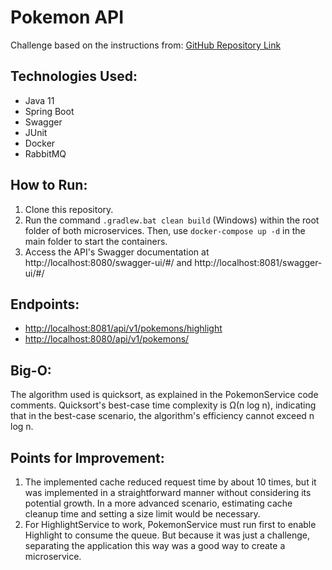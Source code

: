 # Pokemon API
Challenge based on the instructions from: [GitHub Repository Link](https://github.com/looqbox/looqbox-backend-challenge)

## Technologies Used:
- Java 11
- Spring Boot
- Swagger
- JUnit
- Docker
- RabbitMQ

## How to Run:
1. Clone this repository.
2. Run the command `.gradlew.bat clean build` (Windows) within the root folder of both microservices. Then, use `docker-compose up -d` in the main folder to start the containers.
3. Access the API's Swagger documentation at http://localhost:8080/swagger-ui/#/ and http://localhost:8081/swagger-ui/#/

## Endpoints:
- [http://localhost:8081/api/v1/pokemons/highlight](http://localhost:8081/api/v1/pokemons/highlight)
- [http://localhost:8080/api/v1/pokemons/](http://localhost:8080/api/v1/pokemons/)

## Big-O:
The algorithm used is quicksort, as explained in the PokemonService code comments. Quicksort's best-case time complexity is Ω(n log n), indicating that in the best-case scenario, the algorithm's efficiency cannot exceed n log n.

## Points for Improvement:
1. The implemented cache reduced request time by about 10 times, but it was implemented in a straightforward manner without considering its potential growth. In a more advanced scenario, estimating cache cleanup time and setting a size limit would be necessary.
2. For HighlightService to work, PokemonService must run first to enable Highlight to consume the queue. But because it was just a challenge, separating the application this way was a good way to create a microservice.
